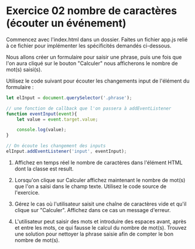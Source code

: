 
# Exercice 02 nombre de caractères (écouter un événement)

Commencez avec l'index.html dans un dossier. Faites un fichier app.js relié à ce fichier pour implémenter les spécificités demandés ci-dessous.

Nous allons créer un formulaire pour saisir une phrase, puis une fois que l'on aura cliqué sur le bouton "Calculer" nous afficherons le nombre de mot(s) saisi(s).

Utilisez le code suivant pour écouter les changements input de l'élément du formulaire :

```js
let elInput = document.querySelector('.phrase');

// une fonction de callback que l'on passera à addEventListener
function eventInput(event){
    let value = event.target.value;

    console.log(value);
}

// On écoute les changement des inputs
elInput.addEventListener('input', eventInput);
```

1. Affichez en temps réel le nombre de caractères dans l'élément HTML dont la classe est result.

2. Lorsqu'on clique sur Calculer affichez maintenant le nombre de mot(s) que l'on a saisi dans le champ texte. Utilisez le code source de l'exercice.

3. Gérez le cas où l'utilisateur saisit une chaîne de caractères vide et qu'il clique sur "Calculer". Affichez dans ce cas un message d'erreur.

4. L'utilisateur peut saisir des mots et introduire des espaces avant, après et entre les mots, ce qui fausse le calcul du nombre de mot(s). Trouvez une solution pour nettoyer la phrase saisie afin de compter le bon nombre de mot(s).
